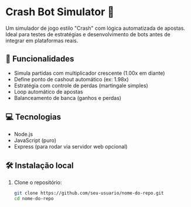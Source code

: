 # Crash Bot Simulator 🎰

Um simulador de jogo estilo "Crash" com lógica automatizada de apostas. Ideal para testes de estratégias e desenvolvimento de bots antes de integrar em plataformas reais.

## 🚀 Funcionalidades

- Simula partidas com multiplicador crescente (1.00x em diante)
- Define ponto de cashout automático (ex: 1.98x)
- Estratégia com controle de perdas (martingale simples)
- Loop automático de apostas
- Balanceamento de banca (ganhos e perdas)

## 💻 Tecnologias

- Node.js
- JavaScript (puro)
- Express (para rodar via servidor web opcional)

## 🛠️ Instalação local

1. Clone o repositório:
   ```bash
   git clone https://github.com/seu-usuario/nome-do-repo.git
   cd nome-do-repo
